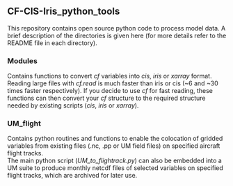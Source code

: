 ## CF-CIS-Iris_python_tools

This repository contains open source python code to process model data. A brief description of the directories is given here (for more details refer to the README file in each directory).

### Modules

Contains functions to convert *cf* variables into *cis*, *iris* or *xarray* format.  
Reading large files with *cf.read* is much faster than iris or cis (~6 and ~30 times faster respectively). If you decide to use *cf* for fast reading, these functions can then convert your *cf* structure to the required structure needed by existing scripts (*cis*, *iris* or *xarray*).

### UM_flight

Contains python routines and functions to enable the colocation of gridded variables from existing files (.nc, .pp or UM field files) on specified aircraft flight tracks.  
The main python script (*UM_to_flightrack.py*) can also be embedded into a UM suite to produce monthly netcdf files of selected variables on specified flight tracks, which are archived for later use.  
